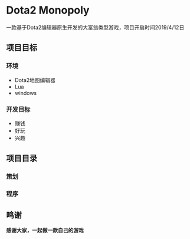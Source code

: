 # Dota2 Monopoly
一款基于Dota2编辑器原生开发的大富翁类型游戏，项目开启时间2019/4/12日

## 项目目标


### 环境

- Dota2地图编辑器 
- Lua
- windows   

### 开发目标
  
- 赚钱
- 好玩
- 兴趣

## 项目目录

### 策划   

### 程序


## 鸣谢

**感谢大家，一起做一款自己的游戏** 